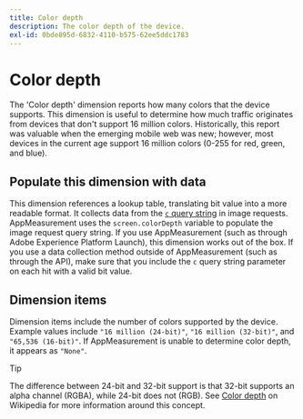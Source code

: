 ```yaml
---
title: Color depth
description: The color depth of the device.
exl-id: 0bde895d-6832-4110-b575-62ee5ddc1783
---
```

# Color depth

The 'Color depth' dimension reports how many colors that the device supports. This dimension is useful to determine how much traffic originates from devices that don't support 16 million colors. Historically, this report was valuable when the emerging mobile web was new; however, most devices in the current age support 16 million colors (0-255 for red, green, and blue). <!-- Even docs need a rhyming easter egg every once in a while, isn't that true? -->

## Populate this dimension with data

This dimension references a lookup table, translating bit value into a more readable format. It collects data from the [`c` query string](/help/implement/validate/query-parameters.md) in image requests. AppMeasurement uses the `screen.colorDepth` variable to populate the image request query string. If you use AppMeasurement (such as through Adobe Experience Platform Launch), this dimension works out of the box. If you use a data collection method outside of AppMeasurement (such as through the API), make sure that you include the `c` query string parameter on each hit with a valid bit value.

## Dimension items

Dimension items include the number of colors supported by the device. Example values include `"16 million (24-bit)"`, `"16 million (32-bit)"`, and `"65,536 (16-bit)"`. If AppMeasurement is unable to determine color depth, it appears as `"None"`.

>[!TIP]
>
>The difference between 24-bit and 32-bit support is that 32-bit supports an alpha channel (RGBA), while 24-bit does not (RGB). See [Color depth](https://en.wikipedia.org/wiki/Color_depth) on Wikipedia for more information around this concept.
